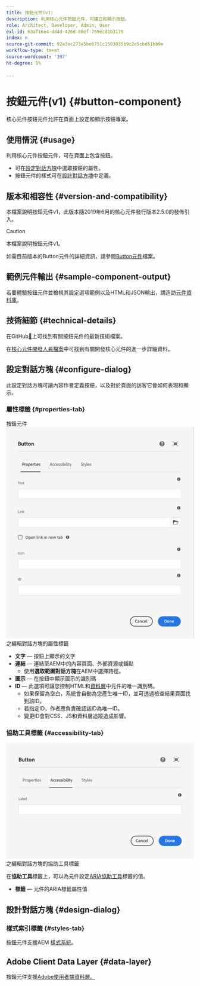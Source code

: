 ```yaml
---
title: 按鈕元件(v1)
description: 利用核心元件按鈕元件，可建立和顯示按鈕。
role: Architect, Developer, Admin, User
exl-id: 63af16e4-dd4d-426d-88ef-769ecd1b3175
index: n
source-git-commit: 92a3ec273a5be6751c1503835b9c2e5cbd61bb9e
workflow-type: tm+mt
source-wordcount: '397'
ht-degree: 1%

---
```



# 按鈕元件(v1) {#button-component}

核心元件按鈕元件允許在頁面上設定和顯示按鈕專案。

## 使用情況 {#usage}

利用核心元件按鈕元件，可在頁面上包含按鈕。

* 可在[設定對話方塊](#configure-dialog)中選取按鈕的屬性。
* 按鈕元件的樣式可在[設計對話方塊](#design-dialog)中定義。

## 版本和相容性 {#version-and-compatibility}

本檔案說明按鈕元件v1，此版本隨2019年6月的核心元件發行版本2.5.0的發佈引入。

>[!CAUTION]
>
>本檔案說明按鈕元件v1。
>
>如需目前版本的Button元件的詳細資訊，請參閱[Button元件](/help/components/button.md)檔案。

## 範例元件輸出 {#sample-component-output}

若要體驗按鈕元件並檢視其設定選項範例以及HTML和JSON輸出，請造訪[元件資料庫](https://adobe.com/go/aem_cmp_library_button)。

## 技術細節 {#technical-details}

在GitHub[&#128279;](https://adobe.com/go/aem_cmp_tech_button_v1)上可找到有關按鈕元件的最新技術檔案。

在[核心元件開發人員檔案](/help/developing/overview.md)中可找到有關開發核心元件的進一步詳細資料。

## 設定對話方塊 {#configure-dialog}

此設定對話方塊可讓內容作者定義按鈕，以及對於頁面的訪客它會如何表現和顯示。

### 屬性標籤 {#properties-tab}

按鈕元件![&#128279;](/help/assets/button-edit-properties.png)之編輯對話方塊的屬性標籤

* **文字** — 按鈕上顯示的文字
* **連結** — 連結至AEM中的內容頁面、外部資源或錨點
   * 使用&#x200B;**選取範圍對話方塊**&#x200B;在AEM中選擇路徑。
* **圖示** — 在按鈕中顯示圖示的識別碼
* **ID** — 此選項可讓您控制HTML和[資料層](/help/developing/data-layer/overview.md)中元件的唯一識別碼。
   * 如果保留為空白，系統會自動為您產生唯一ID，並可透過檢查結果頁面找到該ID。
   * 若指定ID，作者應負責確認該ID為唯一ID。
   * 變更ID會對CSS、JS和資料層追蹤造成影響。

### 協助工具標籤 {#accessibility-tab}

![按鈕元件](/help/assets/button-edit-accessibility.png)之編輯對話方塊的協助工具標籤

在&#x200B;**協助工具**&#x200B;標籤上，可以為元件設定[ARIA協助工具](https://www.w3.org/WAI/standards-guidelines/aria/)標籤的值。

* **標籤** — 元件的ARIA標籤屬性值

## 設計對話方塊 {#design-dialog}

### 樣式索引標籤 {#styles-tab}

按鈕元件支援AEM [樣式系統](/help/get-started/authoring.md#component-styling)。

## Adobe Client Data Layer {#data-layer}

按鈕元件支援[Adobe使用者端資料層。](/help/developing/data-layer/overview.md)
